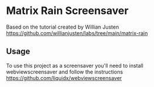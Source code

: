 # Matrix Rain Screensaver

Based on the tutorial created by Willian Justen
https://github.com/willianjusten/labs/tree/main/matrix-rain

## Usage
To use this project as a screensaver you'll need to install webviewscreensaver and follow the instructions
https://github.com/liquidx/webviewscreensaver
